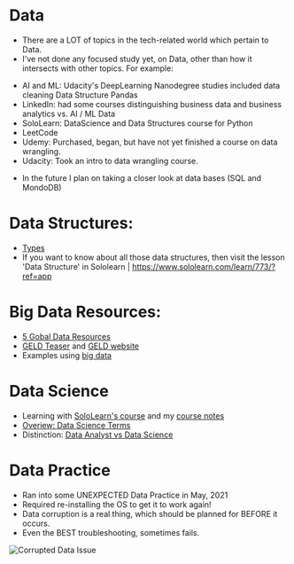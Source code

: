 # Data 
* There are a LOT of topics in the tech-related world which pertain to Data. 
* I've not done any focused study yet, on Data, other than how it intersects with other topics.  For example: 
- AI and ML:  Udacity's DeepLearning Nanodegree studies included data cleaning
              Data Structure 
              Pandas 
- LinkedIn: had some courses distinguishing business data and business analytics vs. AI / ML Data 
- SoloLearn: DataScience and Data Structures course for Python 
- LeetCode
- Udemy: Purchased, began, but have not yet finished a course on data wrangling.
- Udacity: Took an intro to data wrangling course.  
* In the future I plan on taking a closer look at data bases (SQL and MondoDB) 


# Data Structures:
* [Types](https://dev.to/fahimulhaq/top-8-data-structures-for-coding-interviews-and-practice-interview-questions-2pb)
* If you want to know about all those data structures, then visit the lesson 'Data Structure' in Sololearn | https://www.sololearn.com/learn/773/?ref=app



# Big Data Resources:
* [5 Gobal Data Resources](https://youtu.be/yGwub5OE3PQ)
* [GELD Teaser](https://youtu.be/GpCarC_I3Ao) and [GELD website](https://blog.gdeltproject.org/)
* Examples using [big data](https://youtu.be/A6nWZKZpL3k)


# Data Science 
* Learning with [SoloLearn's course](https://www.sololearn.com/learning/1093) and my [course notes](https://github.com/EO4wellness/T-I-L/tree/main/Data/SoloLearn-Data-Science)
* [Overiew: Data Science Terms](https://www.marketingaiinstitute.com/blog/20-data-science-and-ai-terms-you-need-to-know)
* Distinction: [Data Analyst vs Data Science](https://news.codecademy.com/data-analyst-vs-data-scientist/)


# Data Practice 
* Ran into some UNEXPECTED Data Practice in May, 2021
* Required re-installing the OS to get it to work again!  
* Data corruption is a real thing, which should be planned for BEFORE it occurs. 
* Even the BEST troubleshooting, sometimes fails. 


![Corrupted Data Issue](#) 



